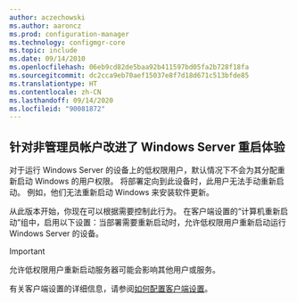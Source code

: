 ```yaml
---
author: aczechowski
ms.author: aaroncz
ms.prod: configuration-manager
ms.technology: configmgr-core
ms.topic: include
ms.date: 09/14/2010
ms.openlocfilehash: 06eb9cd82de5baa92b411597bd05fa2b728f18fa
ms.sourcegitcommit: dc2cca9eb70aef15037e8f7d18d671c513bfde85
ms.translationtype: HT
ms.contentlocale: zh-CN
ms.lasthandoff: 09/14/2020
ms.locfileid: "90081872"
---
```

## <a name="improved-windows-server-restart-experience-for-non-administrator-accounts"></a><a name="bkmk_server"></a> 针对非管理员帐户改进了 Windows Server 重启体验

<!--7821529-->

对于运行 Windows Server 的设备上的低权限用户，默认情况下不会为其分配重新启动 Windows 的用户权限。 将部署定向到此设备时，此用户无法手动重新启动。 例如，他们无法重新启动 Windows 来安装软件更新。

从此版本开始，你现在可以根据需要控制此行为。 在客户端设置的“计算机重新启动”组中，启用以下设置：当部署需要重新启动时，允许低权限用户重新启动运行 Windows Server 的设备。

> [!IMPORTANT]
> 允许低权限用户重新启动服务器可能会影响其他用户或服务。

有关客户端设置的详细信息，请参阅[如何配置客户端设置](../../../../clients/deploy/configure-client-settings.md)。
